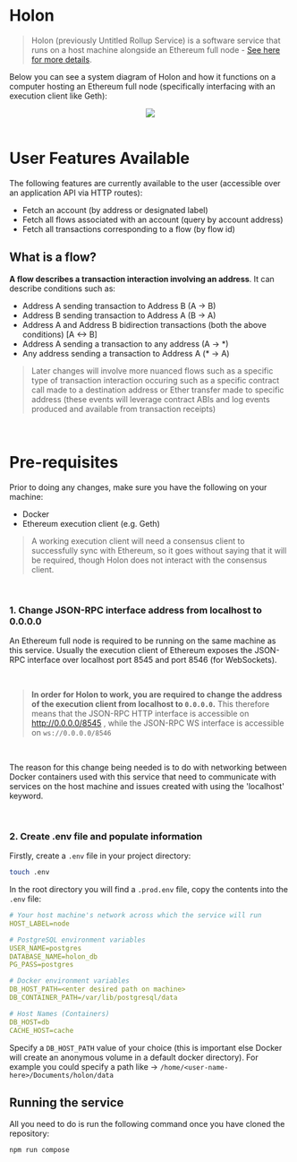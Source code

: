 # Holon

> Holon (previously Untitled Rollup Service) is a software service that runs on a host machine alongside an Ethereum full node - [See here for more details](https://hackmd.io/O93wObfUS0af7nhLv0EW5A).

Below you can see a system diagram of Holon and how it functions on a computer hosting an Ethereum full node (specifically interfacing with an execution client like Geth):

<div style='display: flex; justify-content: center;'>
<image src='https://storage.googleapis.com/rollup-research/holon-arch.png'>
</div>

<br>

# User Features Available

The following features are currently available to the user (accessible over an application API via HTTP routes):

- Fetch an account (by address or designated label)
- Fetch all flows associated with an account (query by account address)
- Fetch all transactions corresponding to a flow (by flow id)

## What is a flow?

<b>A flow describes a transaction interaction involving an address</b>. It can describe conditions such as:

- Address A sending transaction to Address B (A -> B)
- Address B sending transaction to Address A (B -> A)
- Address A and Address B bidirection transactions (both the above conditions) [A <-> B]
- Address A sending a transaction to any address (A -> \*)
- Any address sending a transaction to Address A (\* -> A)

> Later changes will involve more nuanced flows such as a specific type of transaction interaction occuring such as a specific contract call made to a destination address or Ether transfer made to specific address (these events will leverage contract ABIs and log events produced and available from transaction receipts)

<br>

# Pre-requisites

Prior to doing any changes, make sure you have the following on your machine:

- Docker
- Ethereum execution client (e.g. Geth)

> A working execution client will need a consensus client to successfully sync with Ethereum, so it goes without saying that it will be required, though Holon does not interact with the consensus client.

<br>

### 1. Change JSON-RPC interface address from localhost to 0.0.0.0

An Ethereum full node is required to be running on the same machine as this service. Usually the execution client of Ethereum exposes the JSON-RPC interface over localhost port 8545 and port 8546 (for WebSockets).

<br>

> <b>In order for Holon to work, you are required to change the address of the execution client from localhost to `0.0.0.0`.</b> This therefore means that the JSON-RPC HTTP interface is accessible on http://0.0.0.0/8545 , while the JSON-RPC WS interface is accessible on `ws://0.0.0.0/8546`

<br>

The reason for this change being needed is to do with networking between Docker containers used with this service that need to communicate with services on the host machine and issues created with using the 'localhost' keyword.

<br>

### 2. Create .env file and populate information

Firstly, create a `.env` file in your project directory:

```bash
touch .env
```

In the root directory you will find a `.prod.env` file, copy the contents into the `.env` file:

```yaml
# Your host machine's network across which the service will run
HOST_LABEL=node

# PostgreSQL environment variables
USER_NAME=postgres
DATABASE_NAME=holon_db
PG_PASS=postgres

# Docker environment variables
DB_HOST_PATH=<enter desired path on machine>
DB_CONTAINER_PATH=/var/lib/postgresql/data

# Host Names (Containers)
DB_HOST=db
CACHE_HOST=cache

```

Specify a `DB_HOST_PATH` value of your choice (this is important else Docker will create an anonymous volume in a default docker directory). For example you could specify a path like -> `/home/<user-name-here>/Documents/holon/data`

## Running the service

All you need to do is run the following command once you have cloned the repository:

```bash
npm run compose
```
